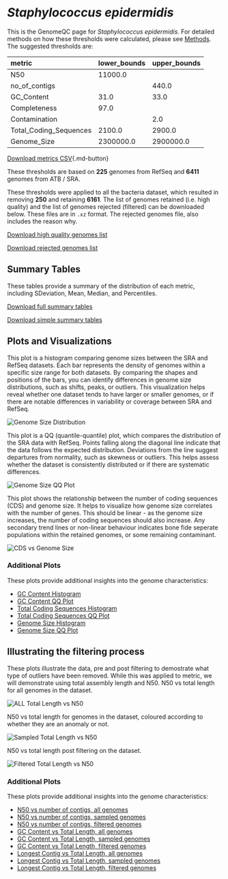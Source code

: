 # *Staphylococcus epidermidis*

This is the GenomeQC page for *Staphylococcus epidermidis*. For detailed methods on how these thresholds were calculated, please see [Methods](../../methods.md).
The suggested thresholds are: 

| metric                 | lower_bounds   | upper_bounds   |
|:-----------------------|:---------------|:---------------|
| N50                    | 11000.0        |                |
| no_of_contigs          |                | 440.0          |
| GC_Content             | 31.0           | 33.0           |
| Completeness           | 97.0           |                |
| Contamination          |                | 2.0            |
| Total_Coding_Sequences | 2100.0         | 2900.0         |
| Genome_Size            | 2300000.0      | 2900000.0      |

[Download metrics CSV](Staphylococcus_epidermidis_metrics.csv){.md-button}


These thresholds are based on **225** genomes from RefSeq and **6411** genomes from ATB / SRA.

These thresholds were applied to all the bacteria dataset, which resulted in removing **250** and retaining **6161**.
The list of genomes retained (i.e. high quality) and the list of genomes rejected (filtered) can be downloaded below. These files are in `.xz` format. The rejected genomes file, also includes the reason why.

[Download high quality genomes list](Staphylococcus_epidermidis_high_quality_genomes.csv.xz)


[Download rejected genomes list](Staphylococcus_epidermidis_filtered_out_genomes.csv.xz)



## Summary Tables
These tables provide a summary of the distribution of each metric, including SDeviation, Mean, Median, and Percentiles.

[Download full summary tables](summary.csv)

[Download simple summary tables](selected_summary.csv)

## Plots and Visualizations

This plot is a histogram comparing genome sizes between the SRA and RefSeq datasets. Each bar represents the density of genomes within a specific size range for both datasets. By comparing the shapes and positions of the bars, you can identify differences in genome size distributions, such as shifts, peaks, or outliers. This visualization helps reveal whether one dataset tends to have larger or smaller genomes, or if there are notable differences in variability or coverage between SRA and RefSeq.

![Genome Size Distribution](Genome_Size_refseq_histogram_kde.png)

This plot is a QQ (quantile-quantile) plot, which compares the distribution of the SRA data with RefSeq. Points falling along the diagonal line indicate that the data follows the expected distribution. Deviations from the line suggest departures from normality, such as skewness or outliers. This helps assess whether the dataset is consistently distributed or if there are systematic differences.

![Genome Size QQ Plot](Genome_Size_refseq_qqplot.png)

This plot shows the relationship between the number of coding sequences (CDS) and genome size. It helps to visualize how genome size correlates with the number of genes. This should be linear - as the genome size increases, the number of coding sequences should also increase. Any secondary trend lines or non-linear behaviour indicates bone fide seperate populations within the retained genomes, or some remaining contaminant. 

![CDS vs Genome Size](Staphylococcus_epidermidis_CDS_vs_Genome_Size.png)

### Additional Plots

These plots provide additional insights into the genome characteristics:

- [GC Content Histogram](GC_Content_refseq_histogram_kde.png)
- [GC Content QQ Plot](GC_Content_refseq_qqplot.png)
- [Total Coding Sequences Histogram](Total_Coding_Sequences_refseq_histogram_kde.png)
- [Total Coding Sequences QQ Plot](Total_Coding_Sequences_refseq_qqplot.png)
- [Genome Size Histogram](Genome_Size_refseq_histogram_kde.png)
- [Genome Size QQ Plot](Genome_Size_refseq_qqplot.png)
## Illustrating the filtering process
These plots illustrate the data, pre and post filtering to demostrate what type of outliers have been removed. While this was applied to metric, we will demonstrate using total assembly length and N50.
N50 vs total length for all genomes in the dataset.

![ALL Total Length vs N50](Staphylococcus_epidermidis_all_total_length_N50.png)

N50 vs total length for genomes in the dataset, coloured according to whether they are an anomaly or not.

![Sampled Total Length vs N50](Staphylococcus_epidermidis_sample_total_length_N50.png)

N50 vs total length post filtering on the dataset.

![Filtered Total Length vs N50](Staphylococcus_epidermidis_filt_total_length_N50.png)

### Additional Plots

These plots provide additional insights into the genome characteristics:

- [N50 vs number of contigs, all genomes](Staphylococcus_epidermidis_all_N50_number.png)
- [N50 vs number of contigs, sampled genomes](Staphylococcus_epidermidis_sample_N50_number.png)
- [N50 vs number of contigs, filtered genomes](Staphylococcus_epidermidis_filt_N50_number.png)
- [GC Content vs Total Length, all genomes](Staphylococcus_epidermidis_all_total_length_GC_Content.png)
- [GC Content vs Total Length, sampled genomes](Staphylococcus_epidermidis_sample_total_length_GC_Content.png)
- [GC Content vs Total Length, filtered genomes](Staphylococcus_epidermidis_filt_total_length_GC_Content.png)
- [Longest Contig vs Total Length, all genomes](Staphylococcus_epidermidis_all_total_length_longest.png)
- [Longest Contig vs Total Length, sampled genomes](Staphylococcus_epidermidis_sample_total_length_longest.png)
- [Longest Contig vs Total Length, filtered genomes](Staphylococcus_epidermidis_filt_total_length_longest.png)
